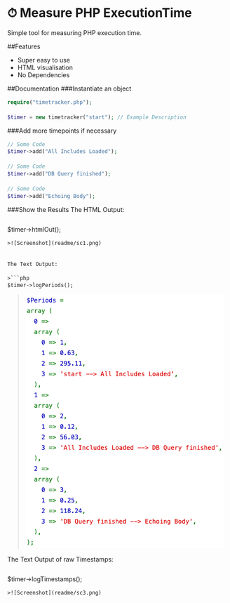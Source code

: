 # ⏱ Measure PHP ExecutionTime
Simple tool for measuring PHP execution time.

##Features
- Super easy to use
- HTML visualisation
- No Dependencies

##Documentation
###Instantiate an object

```php
require("timetracker.php");

$timer = new timetracker("start"); // Example Description
```

###Add more timepoints if necessary

```php
// Some Code
$timer->add("All Includes Loaded");

// Some Code
$timer->add("DB Query finished");

// Some Code
$timer->add("Echoing Body");
```

###Show the Results
The HTML Output:

>```php
$timer->htmlOut();
```
>![Screenshot](readme/sc1.png)


The Text Output:

>```php
$timer->logPeriods();
```
>![Screenshot](readme/sc2.png)


The Text Output of raw Timestamps:

>```php
$timer->logTimestamps();
```
>![Screenshot](readme/sc3.png)

